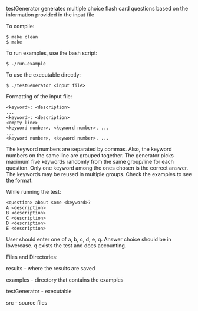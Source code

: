 testGenerator generates multiple choice flash card questions based on the information
provided in the input file

To compile:

```
$ make clean
$ make
```

To run examples, use the bash script:
```
$ ./run-example
```

To use the executable directly:
```
$ ./testGenerator <input file>
```

Formatting of the input file:
```
<keyword>: <description>
...
<keyword>: <description>
<empty line>
<keyword number>, <keyword number>, ... 
...
<keyword number>, <keyword number>, ... 
```

The keyword numbers are separated by commas. 
Also, the keyword numbers on the same line are grouped together. The generator
picks maximum five keywords randomly from the same group/line for each question.
Only one keyword among the ones chosen is the correct answer. 
The keywords may be reused in multiple groups.
Check the examples to see the format.

While running the test:

```
<question> about some <keyword>?
A <description>
B <description>
C <description>
D <description>
E <description>
```

User should enter one of a, b, c, d, e, q. Answer choice should be in lowercase.
q exists the test and does accounting.

Files and Directories:

results        - where the results are saved

examples       - directory that contains the examples

testGenerator  - executable

src            - source files 
